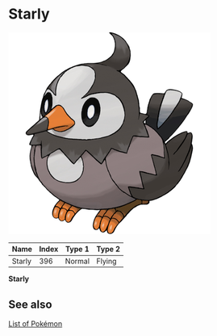 # Starly


![Starly](images/396.png)

| **Name** | **Index** | **Type 1** | **Type 2** |
|----|----|----|----|
| Starly | 396 | Normal | Flying  |

**Starly** 

## See also

[List of Pokémon](../pokemon.md)
